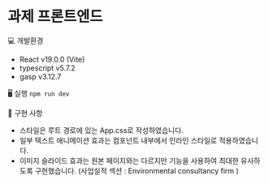# 과제 프론트엔드

💻 개발환경

- React v19.0.0 (Vite)
- typescript v5.7.2
- gasp v3.12.7

🖥️ 실행 
`npm run dev`

📓 구현 사항

- 스타일은 루트 경로에 있는 App.css로 작성하였습니다.
- 일부 텍스트 애니메이션 효과는 컴포넌트 내부에서 인라인 스타일로 적용하였습니다.
- 이미지 슬라이드 효과는 원본 페이지와는 다르지만 기능을 사용하여 최대한 유사하도록 구현했습니다.
  (사업실적 섹션 : Environmental consultancy firm )
